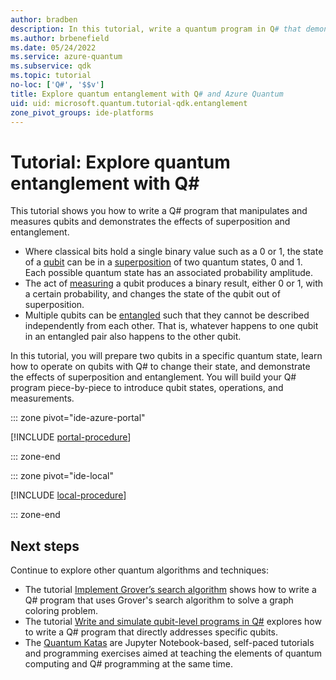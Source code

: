 ```yaml
---
author: bradben
description: In this tutorial, write a quantum program in Q# that demonstrates the superposition and entanglement of qubits.
ms.author: brbenefield
ms.date: 05/24/2022
ms.service: azure-quantum
ms.subservice: qdk
ms.topic: tutorial
no-loc: ['Q#', '$$v']
title: Explore quantum entanglement with Q# and Azure Quantum
uid: uid: microsoft.quantum.tutorial-qdk.entanglement
zone_pivot_groups: ide-platforms
---
```


# Tutorial: Explore quantum entanglement with Q\#

This tutorial shows you how to write a Q# program that manipulates and measures qubits and demonstrates the effects of superposition and entanglement. 

* Where classical bits hold a single binary value such as a 0 or 1, the state of a [qubit](xref:microsoft.quantum.glossary-qdk#qubit) can be in a [superposition](xref:microsoft.quantum.glossary-qdk#superposition) of two quantum states, 0 and 1. Each possible quantum state has an associated probability amplitude.
* The act of [measuring](xref:microsoft.quantum.glossary-qdk#measurement) a qubit produces a binary result, either 0 or 1, with a certain probability, and changes the state of the qubit out of superposition. 
* Multiple qubits can be [entangled](xref:microsoft.quantum.glossary-qdk#entanglement) such that they cannot be described independently from each other. That is, whatever happens to one qubit in an entangled pair also happens to the other qubit.

In this tutorial, you will prepare two qubits in a specific quantum state, learn how to operate on qubits with Q# to change their state, and demonstrate the effects
of superposition and entanglement. You will build your Q# program piece-by-piece to introduce qubit states, operations, and measurements.

::: zone pivot="ide-azure-portal"

[!INCLUDE [portal-procedure](includes/tutorial-entanglement-portal-include.md)]

::: zone-end

::: zone pivot="ide-local"

[!INCLUDE [local-procedure](includes/tutorial-entanglement-local-include.md)]

::: zone-end

## Next steps

Continue to explore other quantum algorithms and techniques:

* The tutorial [Implement Grover’s search algorithm](xref:microsoft.quantum.tutorial-qdk.grovers) shows how to write a Q# program that uses Grover's search algorithm to solve a graph coloring problem.
* The tutorial [Write and simulate qubit-level programs in Q#](xref:microsoft.quantum.tutorial-qdk.circuit) explores how to write a Q# program that directly addresses specific qubits.
* The [Quantum Katas](xref:microsoft.quantum.tutorial-qdk.katas) are Jupyter Notebook-based, self-paced tutorials and programming exercises aimed at teaching the elements of quantum computing and Q# programming at the same time.
